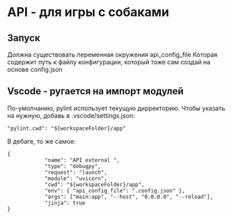 # API - для игры с собаками

## Запуск
Должна существовать переменная окружения api_config_file
Которая содержит путь к файлу конфигурации, который тоже сам создай на основе config.json


## Vscode - ругается на импорт модулей
По-умолчанию, pylint использует текущую дирректорию. 
Чтобы указать на нужную, добавь в .vscode/settings.json:

```
"pylint.cwd": "${workspaceFolder}/app"
```

В дебаге, то же самое: 
```
{
            "name": "API external ",
            "type": "debugpy",
            "request": "launch",
            "module": "uvicorn",
            "cwd": "${workspaceFolder}/app",
            "env": { "api_config_file": ".config.json" },
            "args": ["main:app", "--host", "0.0.0.0", "--reload"],
            "jinja": true
}
```